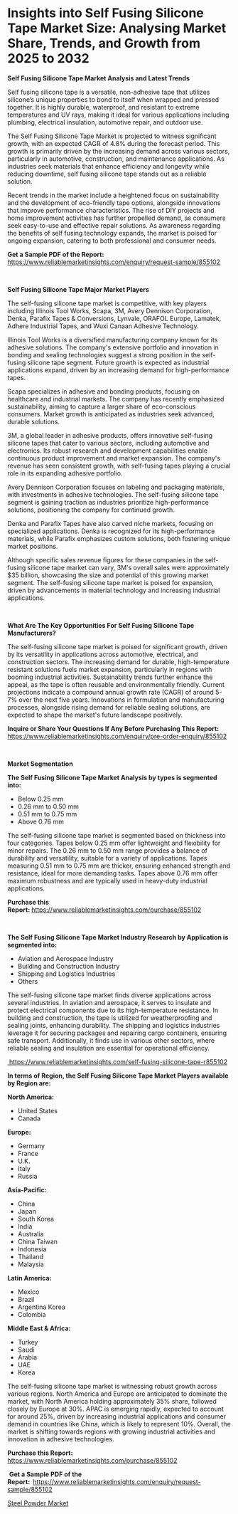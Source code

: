 <p><h1>Insights into Self Fusing Silicone Tape Market Size: Analysing Market Share, Trends, and Growth from 2025 to 2032</h1></p><p><strong>Self Fusing Silicone Tape Market Analysis and Latest Trends</strong></p>
<p><p>Self fusing silicone tape is a versatile, non-adhesive tape that utilizes silicone’s unique properties to bond to itself when wrapped and pressed together. It is highly durable, waterproof, and resistant to extreme temperatures and UV rays, making it ideal for various applications including plumbing, electrical insulation, automotive repair, and outdoor use.</p><p>The Self Fusing Silicone Tape Market is projected to witness significant growth, with an expected CAGR of 4.8% during the forecast period. This growth is primarily driven by the increasing demand across various sectors, particularly in automotive, construction, and maintenance applications. As industries seek materials that enhance efficiency and longevity while reducing downtime, self fusing silicone tape stands out as a reliable solution.</p><p>Recent trends in the market include a heightened focus on sustainability and the development of eco-friendly tape options, alongside innovations that improve performance characteristics. The rise of DIY projects and home improvement activities has further propelled demand, as consumers seek easy-to-use and effective repair solutions. As awareness regarding the benefits of self fusing technology expands, the market is poised for ongoing expansion, catering to both professional and consumer needs.</p></p>
<p><strong>Get a Sample PDF of the Report:&nbsp;</strong> <a href="https://www.reliablemarketinsights.com/enquiry/request-sample/855102?utm_campaign=2943&utm_medium=2&utm_source=Github&utm_content=ia&utm_term=31032025&utm_id=self-fusing-silicone-tape">https://www.reliablemarketinsights.com/enquiry/request-sample/855102</a></p>
<p>&nbsp;</p>
<p><strong>Self Fusing Silicone Tape Major Market Players</strong></p>
<p><p>The self-fusing silicone tape market is competitive, with key players including Illinois Tool Works, Scapa, 3M, Avery Dennison Corporation, Denka, Parafix Tapes & Conversions, Lynvale, ORAFOL Europe, Lamatek, Adhere Industrial Tapes, and Wuxi Canaan Adhesive Technology. </p><p>Illinois Tool Works is a diversified manufacturing company known for its adhesive solutions. The company's extensive portfolio and innovation in bonding and sealing technologies suggest a strong position in the self-fusing silicone tape segment. Future growth is expected as industrial applications expand, driven by an increasing demand for high-performance tapes.</p><p>Scapa specializes in adhesive and bonding products, focusing on healthcare and industrial markets. The company has recently emphasized sustainability, aiming to capture a larger share of eco-conscious consumers. Market growth is anticipated as industries seek advanced, durable solutions.</p><p>3M, a global leader in adhesive products, offers innovative self-fusing silicone tapes that cater to various sectors, including automotive and electronics. Its robust research and development capabilities enable continuous product improvement and market expansion. The company's revenue has seen consistent growth, with self-fusing tapes playing a crucial role in its expanding adhesive portfolio.</p><p>Avery Dennison Corporation focuses on labeling and packaging materials, with investments in adhesive technologies. The self-fusing silicone tape segment is gaining traction as industries prioritize high-performance solutions, positioning the company for continued growth.</p><p>Denka and Parafix Tapes have also carved niche markets, focusing on specialized applications. Denka is recognized for its high-performance materials, while Parafix emphasizes custom solutions, both fostering unique market positions.</p><p>Although specific sales revenue figures for these companies in the self-fusing silicone tape market can vary, 3M's overall sales were approximately $35 billion, showcasing the size and potential of this growing market segment. The self-fusing silicone tape market is poised for expansion, driven by advancements in material technology and increasing industrial applications.</p></p>
<p>&nbsp;</p>
<p><strong>What Are The Key Opportunities For Self Fusing Silicone Tape Manufacturers?</strong></p>
<p><p>The self-fusing silicone tape market is poised for significant growth, driven by its versatility in applications across automotive, electrical, and construction sectors. The increasing demand for durable, high-temperature resistant solutions fuels market expansion, particularly in regions with booming industrial activities. Sustainability trends further enhance the appeal, as the tape is often reusable and environmentally friendly. Current projections indicate a compound annual growth rate (CAGR) of around 5-7% over the next five years. Innovations in formulation and manufacturing processes, alongside rising demand for reliable sealing solutions, are expected to shape the market's future landscape positively.</p></p>
<p><strong>Inquire or Share Your Questions If Any Before Purchasing This Report:</strong> <a href="https://www.reliablemarketinsights.com/enquiry/pre-order-enquiry/855102?utm_campaign=2943&utm_medium=2&utm_source=Github&utm_content=ia&utm_term=31032025&utm_id=self-fusing-silicone-tape">https://www.reliablemarketinsights.com/enquiry/pre-order-enquiry/855102</a></p>
<p>&nbsp;</p>
<p><strong>Market Segmentation</strong></p>
<p><strong>The Self Fusing Silicone Tape Market Analysis by types is segmented into:</strong></p>
<p><ul><li>Below 0.25 mm</li><li>0.26 mm to 0.50 mm</li><li>0.51 mm to 0.75 mm</li><li>Above 0.76 mm</li></ul></p>
<p><p>The self-fusing silicone tape market is segmented based on thickness into four categories. Tapes below 0.25 mm offer lightweight and flexibility for minor repairs. The 0.26 mm to 0.50 mm range provides a balance of durability and versatility, suitable for a variety of applications. Tapes measuring 0.51 mm to 0.75 mm are thicker, ensuring enhanced strength and resistance, ideal for more demanding tasks. Tapes above 0.76 mm offer maximum robustness and are typically used in heavy-duty industrial applications.</p></p>
<p><strong>Purchase this Report:&nbsp;</strong><a href="https://www.reliablemarketinsights.com/purchase/855102?utm_campaign=2943&utm_medium=2&utm_source=Github&utm_content=ia&utm_term=31032025&utm_id=self-fusing-silicone-tape">https://www.reliablemarketinsights.com/purchase/855102</a></p>
<p>&nbsp;</p>
<p><strong>The Self Fusing Silicone Tape Market Industry Research by Application is segmented into:</strong></p>
<p><ul><li>Aviation and Aerospace Industry</li><li>Building and Construction Industry</li><li>Shipping and Logistics Industries</li><li>Others</li></ul></p>
<p><p>The self-fusing silicone tape market finds diverse applications across several industries. In aviation and aerospace, it serves to insulate and protect electrical components due to its high-temperature resistance. In building and construction, the tape is utilized for weatherproofing and sealing joints, enhancing durability. The shipping and logistics industries leverage it for securing packages and repairing cargo containers, ensuring safe transport. Additionally, it finds use in various other sectors, where reliable sealing and insulation are essential for operational efficiency.</p></p>
<p><a href="https://www.reliablemarketinsights.com/self-fusing-silicone-tape-r855102?utm_campaign=2943&utm_medium=2&utm_source=Github&utm_content=ia&utm_term=31032025&utm_id=self-fusing-silicone-tape">&nbsp;https://www.reliablemarketinsights.com/self-fusing-silicone-tape-r855102</a></p>
<p><strong>In terms of Region, the Self Fusing Silicone Tape Market Players available by Region are:</strong></p>
<p>
    <p> <strong> North America: </strong>
        <ul>
            <li>United States</li>
            <li>Canada</li>
        </ul>
        </p> 
    <p> <strong> Europe: </strong>
        <ul>
            <li>Germany</li>
            <li>France</li>
            <li>U.K.</li>
            <li>Italy</li>
            <li>Russia</li>
        </ul>
        </p> 
    <p> <strong> Asia-Pacific: </strong>
        <ul>
            <li>China</li>
            <li>Japan</li>
            <li>South Korea</li>
            <li>India</li>
            <li>Australia</li>
            <li>China Taiwan</li>
            <li>Indonesia</li>
            <li>Thailand</li>
            <li>Malaysia</li>
        </ul>
        </p> 
    <p> <strong> Latin America: </strong>
        <ul>
            <li>Mexico</li>
            <li>Brazil</li>
            <li>Argentina Korea</li>
            <li>Colombia</li>
        </ul>
        </p> 
    <p> <strong> Middle East & Africa: </strong>
        <ul>
            <li>Turkey</li>
            <li>Saudi</li>
            <li>Arabia</li>
            <li>UAE</li>
            <li>Korea</li>
        </ul>
    </p>
    </p>
<p><p>The self-fusing silicone tape market is witnessing robust growth across various regions. North America and Europe are anticipated to dominate the market, with North America holding approximately 35% share, followed closely by Europe at 30%. APAC is emerging rapidly, expected to account for around 25%, driven by increasing industrial applications and consumer demand in countries like China, which is likely to represent 10%. Overall, the market is shifting towards regions with growing industrial activities and innovation in adhesive technologies.</p></p>
<p><strong>Purchase this Report: </strong><a href="https://www.reliablemarketinsights.com/purchase/855102?utm_campaign=2943&utm_medium=2&utm_source=Github&utm_content=ia&utm_term=31032025&utm_id=self-fusing-silicone-tape">https://www.reliablemarketinsights.com/purchase/855102</a></p>
<p>&nbsp;<strong>Get a Sample PDF of the Report:&nbsp;&nbsp;</strong><a href="https://www.reliablemarketinsights.com/enquiry/request-sample/855102?utm_campaign=2943&utm_medium=2&utm_source=Github&utm_content=ia&utm_term=31032025&utm_id=self-fusing-silicone-tape">https://www.reliablemarketinsights.com/enquiry/request-sample/855102</a></p>
<p><strong></strong></p>
<p><p><a href="https://github.com/genayziben/Market-Research-Report-List-1/blob/main/steel-powder-market.md?utm_campaign=2943&utm_medium=2&utm_source=Github&utm_content=ia&utm_term=31032025&utm_id=self-fusing-silicone-tape">Steel Powder Market</a></p></p>